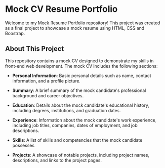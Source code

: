 # Mock CV Resume Portfolio

Welcome to my Mock Resume Portfolio repository! This project was created as a final project to showcase a mock resume using HTML, CSS and Boostrap.

## About This Project

This repository contains a mock CV designed to demonstrate my skills in front-end web development. The mock CV includes the following sections:

- **Personal Information**: Basic personal details such as name, contact information, and a profile picture.

- **Summary**: A brief summary of the mock candidate's professional background and career objectives.

- **Education**: Details about the mock candidate's educational history, including degrees, institutions, and graduation dates.

- **Experience**: Information about the mock candidate's work experience, including job titles, companies, dates of employment, and job descriptions.

- **Skills**: A list of skills and competencies that the mock candidate possesses.

- **Projects**: A showcase of notable projects, including project names, descriptions, and links to the project pages.

